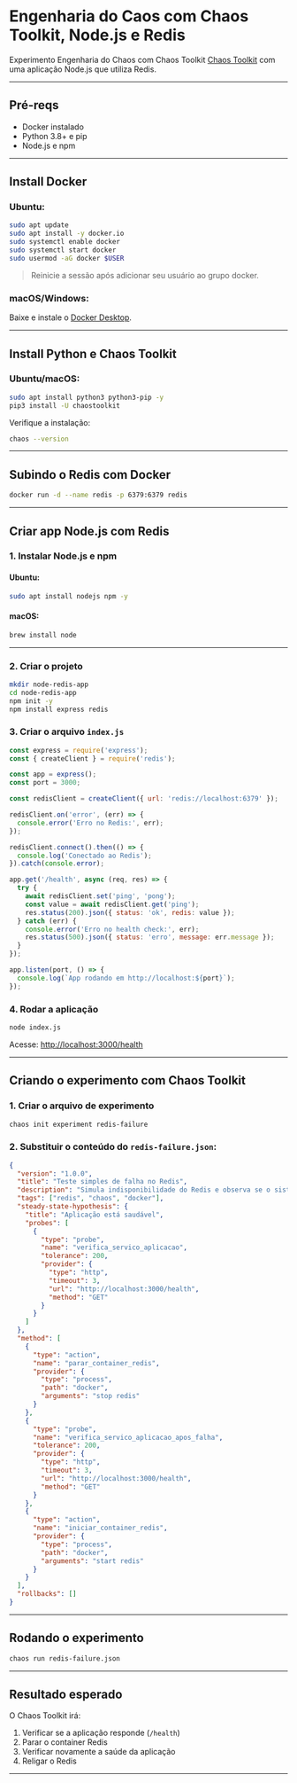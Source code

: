 
# Engenharia do Caos com Chaos Toolkit, Node.js e Redis

Experimento Engenharia do Chaos com Chaos Toolkit [Chaos Toolkit](https://chaostoolkit.org/) com uma aplicação Node.js que utiliza Redis.

---

## Pré-reqs
- Docker instalado
- Python 3.8+ e pip
- Node.js e npm

---

## Install Docker

### Ubuntu:
```bash
sudo apt update
sudo apt install -y docker.io
sudo systemctl enable docker
sudo systemctl start docker
sudo usermod -aG docker $USER
```
> Reinicie a sessão após adicionar seu usuário ao grupo docker.

### macOS/Windows:
Baixe e instale o [Docker Desktop](https://www.docker.com/products/docker-desktop).

---

## Install Python e Chaos Toolkit

### Ubuntu/macOS:
```bash
sudo apt install python3 python3-pip -y
pip3 install -U chaostoolkit
```

Verifique a instalação:
```bash
chaos --version
```

---

## Subindo o Redis com Docker

```bash
docker run -d --name redis -p 6379:6379 redis
```

---

##  Criar app Node.js com Redis

### 1. Instalar Node.js e npm

#### Ubuntu:
```bash
sudo apt install nodejs npm -y
```

#### macOS:
```bash
brew install node
```

---

### 2. Criar o projeto

```bash
mkdir node-redis-app
cd node-redis-app
npm init -y
npm install express redis
```

### 3. Criar o arquivo `index.js`

```js
const express = require('express');
const { createClient } = require('redis');

const app = express();
const port = 3000;

const redisClient = createClient({ url: 'redis://localhost:6379' });

redisClient.on('error', (err) => {
  console.error('Erro no Redis:', err);
});

redisClient.connect().then(() => {
  console.log('Conectado ao Redis');
}).catch(console.error);

app.get('/health', async (req, res) => {
  try {
    await redisClient.set('ping', 'pong');
    const value = await redisClient.get('ping');
    res.status(200).json({ status: 'ok', redis: value });
  } catch (err) {
    console.error('Erro no health check:', err);
    res.status(500).json({ status: 'erro', message: err.message });
  }
});

app.listen(port, () => {
  console.log(`App rodando em http://localhost:${port}`);
});
```

### 4. Rodar a aplicação

```bash
node index.js
```

Acesse: [http://localhost:3000/health](http://localhost:3000/health)

---

## Criando o experimento com Chaos Toolkit

### 1. Criar o arquivo de experimento

```bash
chaos init experiment redis-failure
```

### 2. Substituir o conteúdo do `redis-failure.json`:

```json
{
  "version": "1.0.0",
  "title": "Teste simples de falha no Redis",
  "description": "Simula indisponibilidade do Redis e observa se o sistema continua funcional.",
  "tags": ["redis", "chaos", "docker"],
  "steady-state-hypothesis": {
    "title": "Aplicação está saudável",
    "probes": [
      {
        "type": "probe",
        "name": "verifica_servico_aplicacao",
        "tolerance": 200,
        "provider": {
          "type": "http",
          "timeout": 3,
          "url": "http://localhost:3000/health",
          "method": "GET"
        }
      }
    ]
  },
  "method": [
    {
      "type": "action",
      "name": "parar_container_redis",
      "provider": {
        "type": "process",
        "path": "docker",
        "arguments": "stop redis"
      }
    },
    {
      "type": "probe",
      "name": "verifica_servico_aplicacao_apos_falha",
      "tolerance": 200,
      "provider": {
        "type": "http",
        "timeout": 3,
        "url": "http://localhost:3000/health",
        "method": "GET"
      }
    },
    {
      "type": "action",
      "name": "iniciar_container_redis",
      "provider": {
        "type": "process",
        "path": "docker",
        "arguments": "start redis"
      }
    }
  ],
  "rollbacks": []
}
```

---

## Rodando o experimento

```bash
chaos run redis-failure.json
```

---

## Resultado esperado

O Chaos Toolkit irá:

1. Verificar se a aplicação responde (`/health`)
2. Parar o container Redis
3. Verificar novamente a saúde da aplicação
4. Religar o Redis

---

